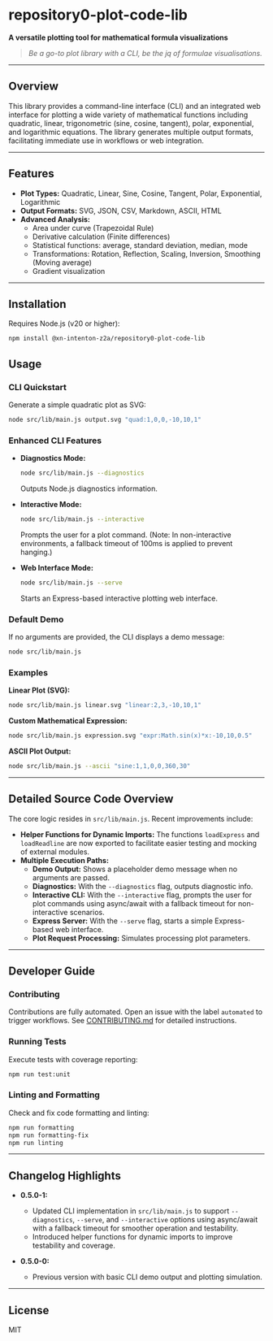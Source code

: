 # repository0-plot-code-lib

**A versatile plotting tool for mathematical formula visualizations**

> _Be a go-to plot library with a CLI, be the jq of formulae visualisations._

---

## Overview

This library provides a command-line interface (CLI) and an integrated web interface for plotting a wide variety of mathematical functions including quadratic, linear, trigonometric (sine, cosine, tangent), polar, exponential, and logarithmic equations. The library generates multiple output formats, facilitating immediate use in workflows or web integration.

---

## Features

- **Plot Types:** Quadratic, Linear, Sine, Cosine, Tangent, Polar, Exponential, Logarithmic
- **Output Formats:** SVG, JSON, CSV, Markdown, ASCII, HTML
- **Advanced Analysis:**
  - Area under curve (Trapezoidal Rule)
  - Derivative calculation (Finite differences)
  - Statistical functions: average, standard deviation, median, mode
  - Transformations: Rotation, Reflection, Scaling, Inversion, Smoothing (Moving average)
  - Gradient visualization

---

## Installation

Requires Node.js (v20 or higher):

```bash
npm install @xn-intenton-z2a/repository0-plot-code-lib
```

## Usage

### CLI Quickstart

Generate a simple quadratic plot as SVG:

```bash
node src/lib/main.js output.svg "quad:1,0,0,-10,10,1"
```

### Enhanced CLI Features

- **Diagnostics Mode:**

  ```bash
  node src/lib/main.js --diagnostics
  ```
  Outputs Node.js diagnostics information.

- **Interactive Mode:**

  ```bash
  node src/lib/main.js --interactive
  ```
  Prompts the user for a plot command. (Note: In non-interactive environments, a fallback timeout of 100ms is applied to prevent hanging.)

- **Web Interface Mode:**

  ```bash
  node src/lib/main.js --serve
  ```
  Starts an Express-based interactive plotting web interface.

### Default Demo

If no arguments are provided, the CLI displays a demo message:

```bash
node src/lib/main.js
```

### Examples

**Linear Plot (SVG):**

```bash
node src/lib/main.js linear.svg "linear:2,3,-10,10,1"
```

**Custom Mathematical Expression:**

```bash
node src/lib/main.js expression.svg "expr:Math.sin(x)*x:-10,10,0.5"
```

**ASCII Plot Output:**

```bash
node src/lib/main.js --ascii "sine:1,1,0,0,360,30"
```

---

## Detailed Source Code Overview

The core logic resides in `src/lib/main.js`. Recent improvements include:

- **Helper Functions for Dynamic Imports:** The functions `loadExpress` and `loadReadline` are now exported to facilitate easier testing and mocking of external modules.
- **Multiple Execution Paths:**
  - **Demo Output:** Shows a placeholder demo message when no arguments are passed.
  - **Diagnostics:** With the `--diagnostics` flag, outputs diagnostic info.
  - **Interactive CLI:** With the `--interactive` flag, prompts the user for plot commands using async/await with a fallback timeout for non-interactive scenarios.
  - **Express Server:** With the `--serve` flag, starts a simple Express-based web interface.
  - **Plot Request Processing:** Simulates processing plot parameters.

---

## Developer Guide

### Contributing

Contributions are fully automated. Open an issue with the label `automated` to trigger workflows. See [CONTRIBUTING.md](CONTRIBUTING.md) for detailed instructions.

### Running Tests

Execute tests with coverage reporting:

```bash
npm run test:unit
```

### Linting and Formatting

Check and fix code formatting and linting:

```bash
npm run formatting
npm run formatting-fix
npm run linting
```

---

## Changelog Highlights

- **0.5.0-1:**
  - Updated CLI implementation in `src/lib/main.js` to support `--diagnostics`, `--serve`, and `--interactive` options using async/await with a fallback timeout for smoother operation and testability.
  - Introduced helper functions for dynamic imports to improve testability and coverage.

- **0.5.0-0:**
  - Previous version with basic CLI demo output and plotting simulation.

---

## License

MIT
